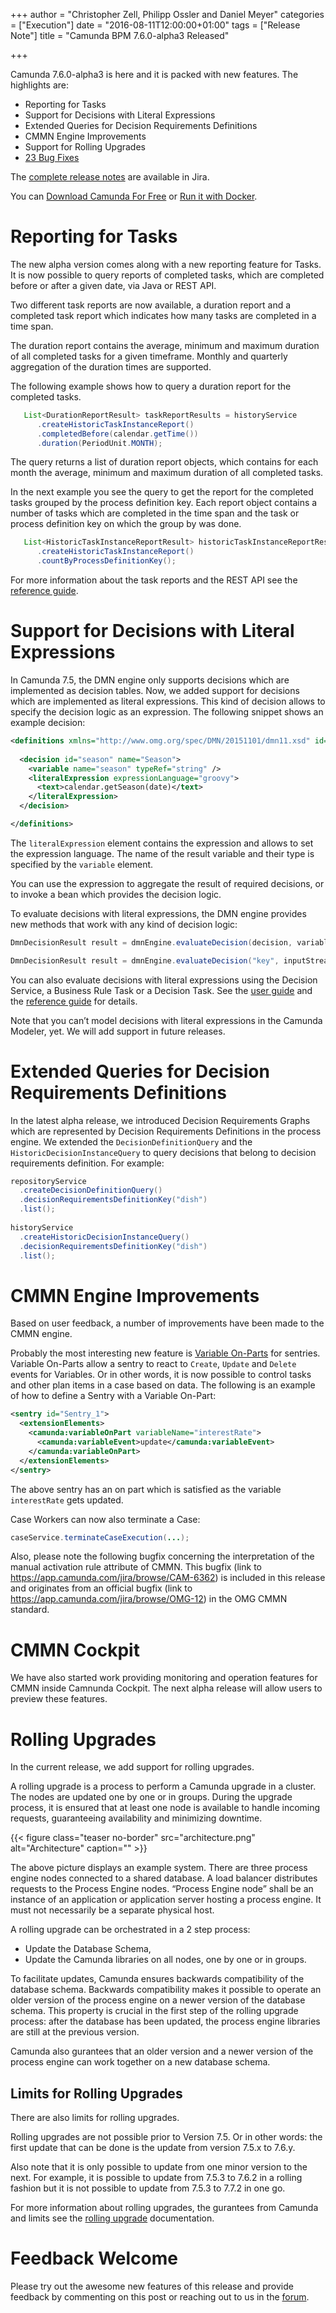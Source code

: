 +++
author = "Christopher Zell, Philipp Ossler and Daniel Meyer"
categories = ["Execution"]
date = "2016-08-11T12:00:00+01:00"
tags = ["Release Note"]
title = "Camunda BPM 7.6.0-alpha3 Released"

+++

Camunda 7.6.0-alpha3 is here and it is packed with new features. The highlights are:

* Reporting for Tasks
* Support for Decisions with Literal Expressions
* Extended Queries for Decision Requirements Definitions
* CMMN Engine Improvements
* Support for Rolling Upgrades
* [23 Bug Fixes](https://app.camunda.com/jira/issues/?jql=issuetype%20%3D%20%22Bug%20Report%22%20AND%20fixVersion%20%3D%207.6.0-alpha3)

The [complete release notes](https://app.camunda.com/jira/secure/ReleaseNote.jspa?projectId=10230&version=14609) are available in Jira.

You can [Download Camunda For Free](https://camunda.org/download/)
or [Run it with Docker](https://hub.docker.com/r/camunda/camunda-bpm-platform/).

<!--more-->

# Reporting for Tasks

The new alpha version comes along with a new reporting feature for Tasks.
It is now possible to query reports of completed tasks, which are completed before or after a given date, via Java or REST API.

Two different task reports are now available, a duration report and a completed task report which indicates how many tasks are completed in a time span.

The duration report contains the average, minimum and maximum duration of all completed tasks for a given timeframe. Monthly and quarterly aggregation of the duration times are supported.

The following example shows how to query a duration report for the completed tasks.
```java
   List<DurationReportResult> taskReportResults = historyService
      .createHistoricTaskInstanceReport()
      .completedBefore(calendar.getTime())
      .duration(PeriodUnit.MONTH);
```        
The query returns a list of duration report objects, which contains for each month the average, minimum and maximum duration of all completed tasks.

In the next example you see the query to get the report for the completed tasks grouped by the process definition key.
Each report object contains a number of tasks which are completed in the time span and the task or process definition key on which the group by was done.
```java
   List<HistoricTaskInstanceReportResult> historicTaskInstanceReportResults = historyService
      .createHistoricTaskInstanceReport()
      .countByProcessDefinitionKey();
```


For more information about the task reports and the REST API see the [reference guide](https://docs.camunda.org/manual/latest/reference/rest/history/task/get-task-report/).


# Support for Decisions with Literal Expressions

In Camunda 7.5, the DMN engine only supports decisions which are implemented as decision tables. Now, we added support for decisions which are implemented as literal expressions. This kind of decision allows to specify the decision logic as an expression. The following snippet shows an example decision:

```xml
<definitions xmlns="http://www.omg.org/spec/DMN/20151101/dmn11.xsd" id="dish" name="Desired Dish" namespace="party">
  
  <decision id="season" name="Season">
    <variable name="season" typeRef="string" />
    <literalExpression expressionLanguage="groovy">
      <text>calendar.getSeason(date)</text>
    </literalExpression>
  </decision>

</definitions>
```

The `literalExpression` element contains the expression and allows to set the expression language. The name of the result variable and their type is specified by the `variable` element.

You can use the expression to aggregate the result of required decisions, or to invoke a bean which provides the decision logic. 

To evaluate decisions with literal expressions, the DMN engine provides new methods that work with any kind of decision logic:

```java
DmnDecisionResult result = dmnEngine.evaluateDecision(decision, variables);

DmnDecisionResult result = dmnEngine.evaluateDecision("key", inputStream, variables);
```

You can also evaluate decisions with literal expressions using the Decision Service, a Business Rule Task or a Decision Task. See the [user guide](https://docs.camunda.org/manual/latest/user-guide/process-engine/decisions/decision-service/) and the [reference guide](https://docs.camunda.org/manual/latest/reference/dmn11/decision-literal-expression/) for details.

Note that you can’t model decisions with literal expressions in the Camunda Modeler, yet. We will add support in future releases.

# Extended Queries for Decision Requirements Definitions

In the latest alpha release, we introduced Decision Requirements Graphs which are represented by Decision Requirements Definitions in the process engine. We extended the `DecisionDefinitionQuery` and the `HistoricDecisionInstanceQuery` to query decisions that belong to decision requirements definition. For example:

```java
repositoryService
  .createDecisionDefinitionQuery()
  .decisionRequirementsDefinitionKey("dish")
  .list();
  
historyService
  .createHistoricDecisionInstanceQuery()  
  .decisionRequirementsDefinitionKey("dish")
  .list();
```


# CMMN Engine Improvements

Based on user feedback, a number of improvements have been made to the CMMN engine.

Probably the most interesting new feature is [Variable On-Parts](http://docs.camunda.org/manual/latest/reference/cmmn11/sentry/#variableonpart) for sentries. Variable On-Parts allow a sentry to react to `Create`, `Update` and `Delete` events for Variables. Or in other words, it is now possible to control tasks and other plan items in a case based on data. The following is an example of how to define a Sentry with a Variable On-Part:

```xml
<sentry id="Sentry_1">
  <extensionElements>
    <camunda:variableOnPart variableName="interestRate">
      <camunda:variableEvent>update</camunda:variableEvent>
    </camunda:variableOnPart>
  </extensionElements>	
</sentry> 
```

The above sentry has an on part which is satisfied as the variable `interestRate` gets updated.

Case Workers can now also terminate a Case:

```java
caseService.terminateCaseExecution(...);
```
Also, please note the following bugfix concerning the interpretation of the manual activation rule attribute of CMMN. This bugfix (link to https://app.camunda.com/jira/browse/CAM-6362) is included in this release and originates from an official bugfix (link to https://app.camunda.com/jira/browse/OMG-12) in the OMG CMMN standard.

# CMMN Cockpit

We have also started work providing monitoring and operation features for CMMN inside Camnunda Cockpit. The next alpha release will allow users to preview these features.


# Rolling Upgrades
In the current release, we add support for rolling upgrades.

A rolling upgrade is a process to perform a Camunda upgrade in a cluster. 
The nodes are updated one by one or in groups. During the upgrade process, it is ensured that at least one node is available to handle incoming requests, guaranteeing availability and minimizing downtime.

{{< figure class="teaser no-border" src="architecture.png" alt="Architecture" caption="" >}}

The above picture displays an example system. There are three process engine nodes connected to a shared database. A load balancer distributes requests to the Process Engine nodes. 
“Process Engine node” shall be an instance of an application or application server hosting a process engine.
It must not necessarily be a separate physical host.

A rolling upgrade can be orchestrated in a 2 step process:

 * Update the Database Schema,
 * Update the Camunda libraries on all nodes, one by one or in groups.

To facilitate updates, Camunda ensures backwards compatibility of the database schema. Backwards compatibility makes it possible to operate an older version of the process engine on a newer version of the database schema.
This property is crucial in the first step of the rolling upgrade process: after the database has been updated, the process engine libraries are still at the previous version.

Camunda also gurantees that an older version and a newer version of the process engine can work together on a new database schema.

## Limits for Rolling Upgrades

There are also limits for rolling upgrades.

Rolling upgrades are not possible prior to Version 7.5. Or in other words: the first update that can be done is the update from version 7.5.x to 7.6.y.

Also note that it is only possible to update from one minor version to the next. For example, it is possible to update from 7.5.3 to 7.6.2 in a rolling fashion but it is not possible to update from 7.5.3 to 7.7.2 in one go.

For more information about rolling upgrades, the gurantees from Camunda and limits see the [rolling upgrade](https://docs.camunda.org/manual/latest/update/rolling-upgrade/) documentation.

# Feedback Welcome

Please try out the awesome new features of this release and provide feedback by commenting on this post or reaching out to us in the [forum](https://forum.camunda.org/).



